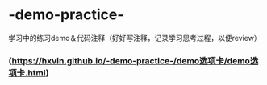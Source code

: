 # -demo-practice-
学习中的练习demo＆代码注释（好好写注释，记录学习思考过程，以便review）
### (https://hxvin.github.io/-demo-practice-/demo选项卡/demo选项卡.html)
